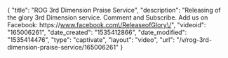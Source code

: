 {
    "title": "ROG 3rd Dimension Praise Service",
    "description": "Releasing of the glory 3rd Dimension service. Comment and Subscribe. Add us on Facebook: https:\/\/www.facebook.com\/ReleaseofGlory\/",
    "videoid": "165006261",
    "date_created": "1535412866",
    "date_modified": "1535414476",
    "type": "captivate",
    "layout": "video",
    "url": "\/v\/rog-3rd-dimension-praise-service\/165006261"
}
